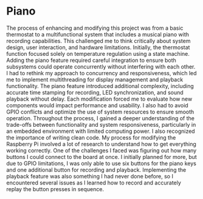 # Piano
The process of enhancing and modifying this project was from a basic thermostat to a multifunctional system that includes a musical piano with recording capabilities. This challenged me to think critically about system design, user interaction, and hardware limitations. Initially, the thermostat function focused solely on temperature regulation using a state machine. Adding the piano feature required careful integration to ensure both subsystems could operate concurrently without interfering with each other.
I had to rethink my approach to concurrency and responsiveness, which led me to implement multithreading for display management and playback functionality. The piano feature introduced additional complexity, including accurate time stamping for recording, LED synchronization, and sound playback without delay. Each modification forced me to evaluate how new components would impact performance and usability. I also had to avoid GPIO conflicts and optimize the use of system resources to ensure smooth operation.
Throughout the process, I gained a deeper understanding of the trade-offs between functionality and system responsiveness, particularly in an embedded environment with limited computing power. I also recognized the importance of writing clean code.
My process for modifying the Raspberry Pi involved a lot of research to understand how to get everything working correctly. One of the challenges I faced was figuring out how many buttons I could connect to the board at once. I initially planned for more, but due to GPIO limitations, I was only able to use six buttons for the piano keys and one additional button for recording and playback. Implementing the playback feature was also something I had never done before, so I encountered several issues as I learned how to record and accurately replay the button presses in sequence.

